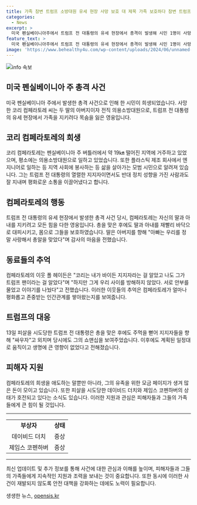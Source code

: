 ```yaml
---
title: 가족 참변 트럼프 소방대원 유세 현장 사망 보호 대 제목 가족 보호하다 참변 트럼프 현장서 사망한 소방대원
categories:
  - News
excerpt: >
  미국 펜실베이니아주에서 트럼프 전 대통령의 유세 현장에서 총격이 발생해 시민 1명이 사망했다. 사망한 코리 컴페라토레는 두 딸의 아버지이자 의용소방대원으로, 가족을 지키다가 사망했다. 가족과 이웃들의 추모와 조 바이든 대통령의 조의가 이어지고 있으며, 사건은 여전히 수사 중이다. 트럼프 전 대통령은 이 사건 당시 총격범으로부터 총에 맞았지만 생명에 지장은 없었다. 사건은 큰 충격을 일으켰고, 현재 SNS를 통한 유족을 위한 모금 활동도 진행 중이다.
feature_text: >
  미국 펜실베이니아주에서 트럼프 전 대통령의 유세 현장에서 총격이 발생해 시민 1명이 사망했다. 사망한 코리 컴페라토레는 두 딸의 아버지이자 의용소방대원으로, 가족을 지키다가 사망했다. 가족과 이웃들의 추모와 조 바이든 대통령의 조의가 이어지고 있으며, 사건은 여전히 수사 중이다. 트럼프 전 대통령은 이 사건 당시 총격범으로부터 총에 맞았지만 생명에 지장은 없었다. 사건은 큰 충격을 일으켰고, 현재 SNS를 통한 유족을 위한 모금 활동도 진행 중이다.
image: 'https://www.behealthy4u.com/wp-content/uploads/2024/06/unnamed-file.png'
---
```


<p><img src="https://www.behealthy4u.com/wp-content/uploads/2024/06/unnamed-file.png" alt="info 속보" /></p>

<h2 data-ke-size="size26">미국 펜실베이니아 주 총격 사건</h2>

<p data-ke-size="size16">미국 펜실베이니아 주에서 발생한 총격 사건으로 인해 한 시민이 희생되었습니다. 사망한 코리 컴페라토레 씨는 두 딸의 아버지이자 전직 의용소방대원으로, 트럼프 전 대통령의 유세 현장에서 가족을 지키려다 목숨을 잃은 영웅입니다.</p>

<h2 data-ke-size="size26">코리 컴페라토레의 희생</h2>

<p data-ke-size="size16">코리 컴페라토레는 펜실베이니아 주 버틀러에서 약 19㎞ 떨어진 지역에 거주하고 있었으며, 평소에는 의용소방대원으로 일하고 있었습니다. 또한 플라스틱 제조 회사에서 엔지니어로 일하는 등 지역 사회에 봉사하는 등 삶을 살아가는 모범 시민으로 알려져 있습니다. 그는 트럼프 전 대통령의 열렬한 지지자이면서도 반대 정치 성향을 가진 사람과도 잘 지내며 평화로운 소통을 이끌어냈다고 합니다.</p>

<h2 data-ke-size="size26">컴페라토레의 행동</h2>

<p data-ke-size="size16">트럼프 전 대통령의 유세 현장에서 발생한 총격 사건 당시, 컴페라토레는 자신의 딸과 아내를 지키려고 모든 힘을 다한 영웅입니다. 총을 맞은 후에도 딸과 아내를 재빨리 바닥으로 대피시키고, 몸으로 그들을 보호하였습니다. 딸은 아버지를 향해 "아빠는 우리를 정말 사랑해서 총알을 맞았다"며 감사의 마음을 전했습니다.</p>

<h2 data-ke-size="size26">동료들의 추억</h2>

<p data-ke-size="size16">컴페라토레의 이웃 폴 헤이든은 "코리는 내가 바이든 지지자라는 걸 알았고 나도 그가 트럼프 팬이라는 걸 알았다"며 "하지만 그게 우리 사이를 방해하지 않았다. 서로 안부를 물었고 이야기를 나눴다"고 전했습니다. 이러한 이웃들의 추억은 컴페라토레가 얼마나 평화롭고 존중받는 인간관계를 쌓아왔는지를 보여줍니다.</p>

<h2 data-ke-size="size26">트럼프의 대응</h2>

<p data-ke-size="size16">13일 피살을 시도당한 트럼프 전 대통령은 총을 맞은 후에도 주먹을 뻗어 지지자들을 향해 "싸우자"고 외치며 당시에도 그의 쇼맨십을 보여주었습니다. 이후에도 계획된 일정대로 움직이고 생명에 큰 영향이 없었다고 전해졌습니다.</p>

<h2 data-ke-size="size26">피해자 지원</h2>

<p data-ke-size="size16">컴페라토레의 희생을 애도하는 말뿐만 아니라, 그의 유족을 위한 모금 페이지가 생겨 많은 돈이 모이고 있습니다. 또한 피살을 시도당한 데이비드 더치와 제임스 코펜하버의 상태가 호전되고 있다는 소식도 있습니다. 이러한 지원과 관심은 피해자들과 그들의 가족들에게 큰 힘이 될 것입니다.</p>

<hr>

<table>
  <tr>
    <td style="text-align: center; height: 17px;"><b>부상자</b></td>
    <td style="text-align: center; height: 17px;"><b>상태</b></td>
  </tr>
  <tr>
    <td style="text-align: center; height: 17px;">데이비드 더치</td>
    <td style="text-align: center; height: 17px;">중상</td>
  </tr>
  <tr>
    <td style="text-align: center; height: 17px;">제임스 코펜하버</td>
    <td style="text-align: center; height: 17px;">중상</td>
  </tr>
</table>

<hr>

<p data-ke-size="size16">최신 업데이트 및 추가 정보를 통해 사건에 대한 관심과 이해를 높이며, 피해자들과 그들의 가족들에게 지속적인 지원과 조력을 보내는 것이 중요합니다. 또한 동시에 이러한 사건이 재발되지 않도록 안전 대책을 강화하는 데에도 노력이 필요합니다.</p>
생생한 뉴스, <a href="https://opensis.kr" rel="dofollow">opensis.kr</a>


